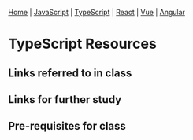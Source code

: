 [Home](README.md) | [JavaScript](javascript.md) | [TypeScript](typescript.md) | [React](react.md) | [Vue](vue.md) | [Angular](angular.md)

# TypeScript Resources

## Links referred to in class

## Links for further study

## Pre-requisites for class